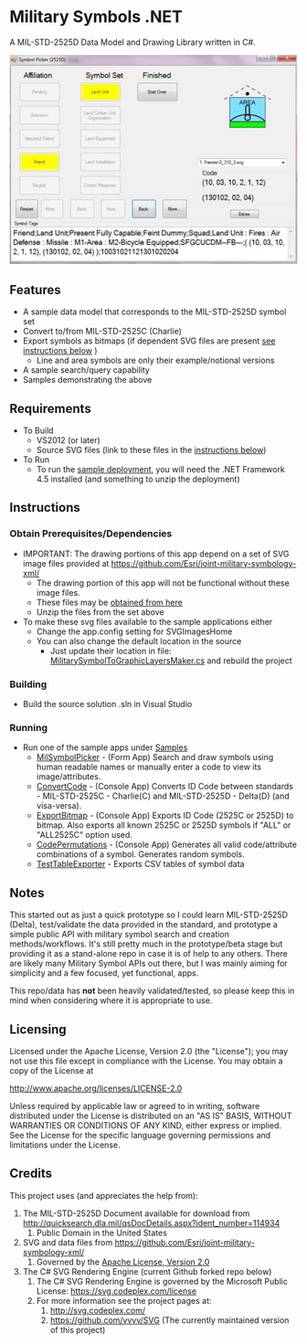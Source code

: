 # Military Symbols .NET 

A MIL-STD-2525D Data Model and Drawing Library written in C#.

![Image of Military Features Data](Screenshot.jpg)

## Features

* A sample data model that corresponds to the MIL-STD-2525D symbol set
* Convert to/from MIL-STD-2525C (Charlie)
* Export symbols as bitmaps (if dependent SVG files are present [see instructions below](#instructions) ) 
    * Line and area symbols are only their example/notional versions
* A sample search/query capability
* Samples demonstrating the above

## Requirements

*  To Build
    * VS2012 (or later)
    * Source SVG files (link to these files in the [instructions below](#instructions))
* To Run
    *  To run the [sample deployment](./Deployment), you will need the .NET Framework 4.5 installed (and something to unzip the deployment)

## Instructions

### Obtain Prerequisites/Dependencies

* IMPORTANT: The drawing portions of this app depend on a set of SVG image files provided at https://github.com/Esri/joint-military-symbology-xml/ 
    * The drawing portion of this app will not be functional without these image files.
    * These files may be [obtained from here](https://github.com/Esri/joint-military-symbology-xml/tree/master/svg)
    * Unzip the files from the set above
* To make these svg files available to the sample applications either 
    * Change the app.config setting for SVGImagesHome
    * You can also change the default location in the source 
        * Just update their location in file: [MilitarySymbolToGraphicLayersMaker.cs](./MilitarySymbols/MilitarySymbolToGraphicLayersMaker.cs) and rebuild the project

### Building

* Build the source solution .sln in Visual Studio

### Running

* Run one of the sample apps under [Samples](./Samples)
    * [MilSymbolPicker](./Samples/MilSymbolPicker) - (Form App) Search and draw symbols using human readable names or manually enter a code to view its image/attributes.
    * [ConvertCode](./Samples/ConvertCode) - (Console App) Converts ID Code between standards -  MIL-STD-2525C - Charlie(C) and MIL-STD-2525D - Delta(D) (and visa-versa).
    * [ExportBitmap](./Samples/ExportBitmap) - (Console App) Exports ID Code (2525C or 2525D) to bitmap. Also exports all known 2525C or 2525D symbols if "ALL" or "ALL2525C" option used.
    * [CodePermutations](./Samples/CodePermutations) - (Console App) Generates all valid code/attribute combinations of a symbol. Generates random symbols.
    * [TestTableExporter](./Test/TestTableExporter) - Exports CSV tables of symbol data

## Notes

This started out as just a quick prototype so I could learn MIL-STD-2525D (Delta), test/validate the data provided in the standard, and prototype a simple public API with military symbol search and creation methods/workflows. It's still pretty much in the prototype/beta stage but providing it as a stand-alone repo in case it is of help to any others. There are likely many Military Symbol APIs out there, but I was mainly aiming for simplicity and a few focused, yet functional, apps.

This repo/data has **not** been heavily validated/tested, so please keep this in mind when considering where it is appropriate to use. 

## Licensing

Licensed under the Apache License, Version 2.0 (the "License");
you may not use this file except in compliance with the License.
You may obtain a copy of the License at

   http://www.apache.org/licenses/LICENSE-2.0

Unless required by applicable law or agreed to in writing, software
distributed under the License is distributed on an "AS IS" BASIS,
WITHOUT WARRANTIES OR CONDITIONS OF ANY KIND, either express or implied. See the License for the specific language governing permissions and
limitations under the License.

## Credits

This project uses (and appreciates the help from):

1. The MIL-STD-2525D Document available for download from http://quicksearch.dla.mil/qsDocDetails.aspx?ident_number=114934
    1. Public Domain in the United States
1. SVG and data files from https://github.com/Esri/joint-military-symbology-xml/ 
    1. Governed by the [Apache License, Version 2.0](http://www.apache.org/licenses/LICENSE-2.0)
1. The C# SVG Rendering Engine (current Github forked repo below)
    1.  The C# SVG Rendering Engine is governed by the Microsoft Public License: https://svg.codeplex.com/license
    1.  For more information see the project pages at:
        1.  http://svg.codeplex.com/
        1.  https://github.com/vvvv/SVG (The currently maintained version of this project)
